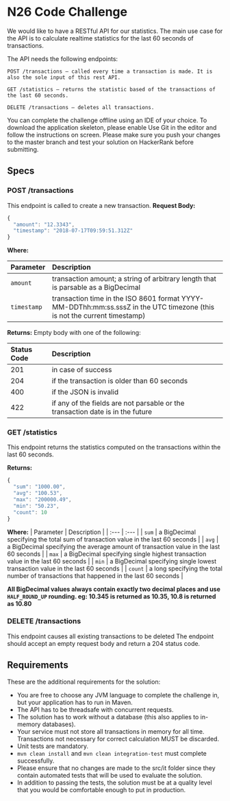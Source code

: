 # N26 Code Challenge
We would like to have a RESTful API for our statistics. The main use case for the API is to calculate realtime statistics for the last 60 seconds of transactions.

The API needs the following endpoints:

```http
POST /transactions – called every time a transaction is made. It is also the sole input of this rest API.
```
```http
GET /statistics – returns the statistic based of the transactions of the last 60 seconds.
```
```http
DELETE /transactions – deletes all transactions.
```
You can complete the challenge offline using an IDE of your choice. To download the application skeleton, please enable Use Git in the editor and follow the instructions on screen. Please make sure you push your changes to the master branch and test your solution on HackerRank before submitting.

## Specs
### POST /transactions

This endpoint is called to create a new transaction.
**Request Body:**
```javascript
{
  "amount": "12.3343",
  "timestamp": "2018-07-17T09:59:51.312Z"
}
```
**Where:**

| Parameter | Description |
| :--- | :--- |
| `amount` |  transaction amount; a string of arbitrary length that is parsable as a BigDecimal  |
| `timestamp` | transaction time in the ISO 8601 format YYYY-MM-DDThh:mm:ss.sssZ in the UTC timezone (this is not the current timestamp)  |

**Returns:** Empty body with one of the following:

| Status Code | Description |
| :--- | :--- |
| 201 | in case of success |
| 204 | if the transaction is older than 60 seconds |
| 400 | if the JSON is invalid |
| 422 | if any of the fields are not parsable or the transaction date is in the future |

### GET /statistics
This endpoint returns the statistics computed on the transactions within the last 60 seconds.

**Returns:**
```javascript
{
  "sum": "1000.00",
  "avg": "100.53",
  "max": "200000.49",
  "min": "50.23",
  "count": 10
}
```
**Where:**
| Parameter | Description |
| :--- | :--- |
| `sum` |  a BigDecimal specifying the total sum of transaction value in the last 60 seconds  |
| `avg` | a BigDecimal specifying the average amount of transaction value in the last 60 seconds  |
| `max` |  a BigDecimal specifying single highest transaction value in the last 60 seconds  |
| `min` |  a BigDecimal specifying single lowest transaction value in the last 60 seconds  |
| `count` |  a long specifying the total number of transactions that happened in the last 60 seconds  |

**All BigDecimal values always contain exactly two decimal places and use `HALF_ROUND_UP` rounding. eg: 10.345 is returned as 10.35, 10.8 is returned as 10.80**
### DELETE /transactions
This endpoint causes all existing transactions to be deleted
The endpoint should accept an empty request body and return a 204 status code.

## Requirements
These are the additional requirements for the solution:

- You are free to choose any JVM language to complete the challenge in, but your application has to run in Maven.
- The API has to be threadsafe with concurrent requests.
- The solution has to work without a database (this also applies to in-memory databases).
- Your service must not store all transactions in memory for all time. Transactions not necessary for correct calculation MUST be discarded.
- Unit tests are mandatory.
- `mvn clean install` and `mvn clean integration-test` must complete successfully.
- Please ensure that no changes are made to the src/it folder since they contain automated tests that will be used to evaluate the solution.
- In addition to passing the tests, the solution must be at a quality level that you would be comfortable enough to put in production.
